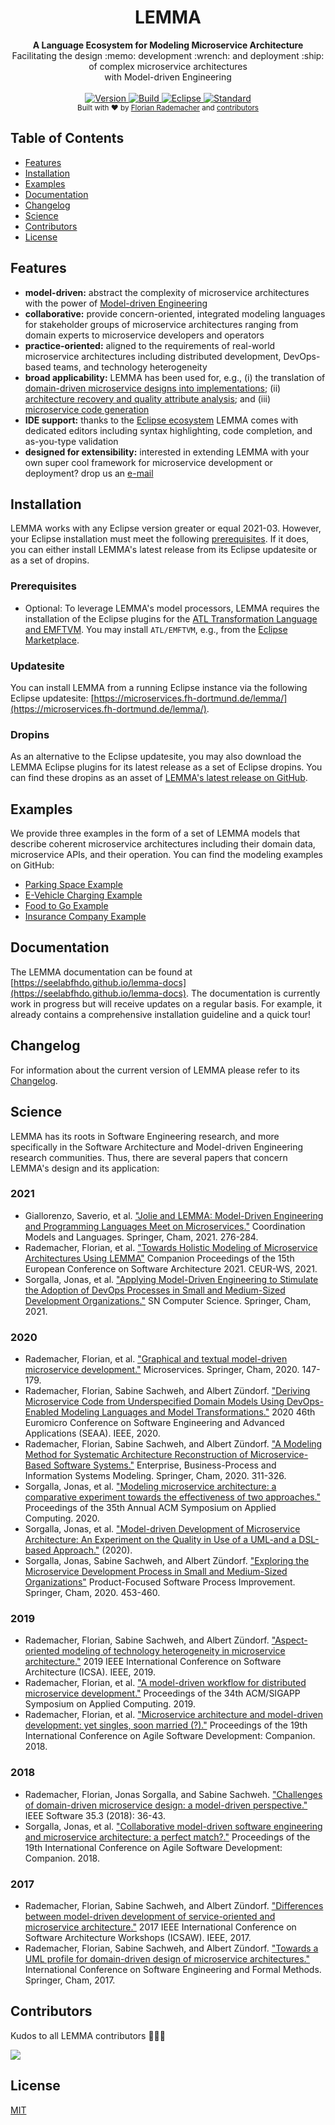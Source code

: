 <h1 align="center">LEMMA</h1>

<div align="center">
  <strong>A Language Ecosystem for Modeling Microservice Architecture</strong>
</div>
<div align="center">
  Facilitating the design :memo: development :wrench: and deployment :ship: of complex microservice architectures<br/> with Model-driven Engineering
</div>

<br />

<div align="center">
  <!-- Version -->
  <a href="https://img.shields.io/github/tag/SeelabFhdo/lemma?label=version">
    <img src="https://img.shields.io/github/tag/SeelabFhdo/lemma?label=version&style=flat-square"
      alt="Version" />
  </a>
  <!-- Build -->
  <a href="https://build.seelab.fh-dortmund.de/job/SeelabFhdo/job/lemma/job/main/">
    <img src="https://build.seelab.fh-dortmund.de/buildStatus/icon?job=SeelabFhdo%2Flemma%2Fmain&style=flat-square"
      alt="Build" />
  </a>
  <!-- Eclipse -->
  <a href="https://img.shields.io/badge/eclipse-%3E%3D%202021--03-green">
    <img src="https://img.shields.io/badge/eclipse-%3E%3D%202021--03-green?style=flat-square"
      alt="Eclipse" />
  </a>
  <!-- License -->
  <a href="(https://img.shields.io/github/license/SeelabFhdo/lemma">
    <img src="https://img.shields.io/github/license/SeelabFhdo/lemma?style=flat-square"
      alt="Standard" />
  </a>
</div>

<div align="center">
  <sub>Built with ❤︎ by
  <a href="https://github.com/frademacher">Florian Rademacher</a> and
  <a href="https://github.com/SeelabFhdo/lemma/graphs/contributors">
    contributors
  </a>
</div>

## Table of Contents
- [Features](#features)
- [Installation](#installation)
- [Examples](#examples)
- [Documentation](#documentation)
- [Changelog](#changelog)
- [Science](#science)
- [Contributors](#contributors)
- [License](#license)

## Features
- **model-driven:** abstract the complexity of microservice architectures with the power of [Model-driven Engineering](https://en.wikipedia.org/wiki/Model-driven_engineering)
- **collaborative:** provide concern-oriented, integrated modeling languages for stakeholder groups of microservice architectures ranging from domain experts to microservice developers and operators
- **practice-oriented:** aligned to the requirements of real-world microservice architectures including distributed development, DevOps-based teams, and technology heterogeneity
- **broad applicability:** LEMMA has been used for, e.g., (i) the translation of [domain-driven microservice designs into implementations](https://ieeexplore.ieee.org/document/9226287); (ii) [architecture recovery and quality attribute analysis](https://link.springer.com/chapter/10.1007/978-3-030-49418-6_21); and (iii) [microservice code generation](https://link.springer.com/chapter/10.1007/978-3-030-31646-4_7)
- **IDE support:** thanks to the [Eclipse ecosystem](https://www.eclipse.org) LEMMA comes with dedicated editors including syntax highlighting, code completion, and as-you-type validation
- **designed for extensibility:** interested in extending LEMMA with your own super cool framework for microservice development or deployment? drop us an [e-mail](mailto:florian.rademacher@fh-dortmund.de)

## Installation
LEMMA works with any Eclipse version greater or equal 2021-03. However, your Eclipse installation must meet the following [prerequisites](#prerequisites). If it does, you can either install LEMMA's latest release from its Eclipse updatesite or as a set of dropins.

### Prerequisites
- Optional: To leverage LEMMA's model processors, LEMMA requires the installation of the Eclipse plugins for the [ATL Transformation Language and EMFTVM](https://www.eclipse.org/atl/). You may install `ATL/EMFTVM`, e.g., from the [Eclipse Marketplace](https://marketplace.eclipse.org/content/atlemftvm).

### Updatesite
You can install LEMMA from a running Eclipse instance via the following Eclipse updatesite: [https://microservices.fh-dortmund.de/lemma/](https://microservices.fh-dortmund.de/lemma/).

### Dropins
As an alternative to the Eclipse updatesite, you may also download the LEMMA Eclipse plugins for its latest release as a set of Eclipse dropins. You can find these dropins as an asset of [LEMMA's latest release on GitHub](https://github.com/SeelabFhdo/lemma/releases).

## Examples
We provide three examples in the form of a set of LEMMA models that describe coherent microservice architectures including their domain data, microservice APIs, and their operation. You can find the modeling examples on GitHub:
- [Parking Space Example](https://github.com/SeelabFhdo/lemma/tree/main/examples/parking-spaces)
- [E-Vehicle Charging Example](https://github.com/SeelabFhdo/lemma/tree/main/examples/e-vehicle-charging)
- [Food to Go Example](https://github.com/SeelabFhdo/lemma/tree/main/examples/food-to-go)
- [Insurance Company Example](https://github.com/SeelabFhdo/lemma/tree/main/examples/insurance-company)

## Documentation
The LEMMA documentation can be found at [https://seelabfhdo.github.io/lemma-docs](https://seelabfhdo.github.io/lemma-docs). The documentation is currently work in progress but will receive updates on a regular basis. For example, it already contains a comprehensive installation guideline and a quick tour!

## Changelog
For information about the current version of LEMMA please refer to its [Changelog](https://github.com/SeelabFhdo/lemma/blob/main/CHANGELOG.md).

## Science
LEMMA has its roots in Software Engineering research, and more specifically in the Software Architecture and Model-driven Engineering research communities. Thus, there are several papers that concern LEMMA's design and its application:

### 2021
- Giallorenzo, Saverio, et al. ["Jolie and LEMMA: Model-Driven Engineering and Programming Languages Meet on Microservices."](https://link.springer.com/chapter/10.1007/978-3-030-78142-2_17) Coordination Models and
Languages. Springer, Cham, 2021. 276-284.
- Rademacher, Florian, et al. ["Towards Holistic Modeling of Microservice Architectures Using LEMMA"](http://ceur-ws.org/Vol-2978/mde4sa-paper2.pdf) Companion Proceedings of the 15th European Conference on Software Architecture 2021. CEUR-WS, 2021.
- Sorgalla, Jonas, et al. ["Applying Model-Driven Engineering to Stimulate the Adoption of DevOps Processes in Small and Medium-Sized Development Organizations."](https://link.springer.com/article/10.1007/s42979-021-00825-z) SN Computer Science. Springer, Cham, 2021.

### 2020
- Rademacher, Florian, et al. ["Graphical and textual model-driven microservice development."](https://link.springer.com/chapter/10.1007/978-3-030-31646-4_7) Microservices. Springer, Cham, 2020. 147-179.
- Rademacher, Florian, Sabine Sachweh, and Albert Zündorf. ["Deriving Microservice Code from Underspecified Domain Models Using DevOps-Enabled Modeling Languages and Model Transformations."](https://ieeexplore.ieee.org/abstract/document/9226287) 2020 46th Euromicro Conference on Software Engineering and Advanced Applications (SEAA). IEEE, 2020.
- Rademacher, Florian, Sabine Sachweh, and Albert Zündorf. ["A Modeling Method for Systematic Architecture Reconstruction of Microservice-Based Software Systems."](https://link.springer.com/chapter/10.1007/978-3-030-49418-6_21) Enterprise, Business-Process and Information Systems Modeling. Springer, Cham, 2020. 311-326.
- Sorgalla, Jonas, et al. ["Modeling microservice architecture: a comparative experiment towards the effectiveness of two approaches."](https://dl.acm.org/doi/abs/10.1145/3341105.3374065) Proceedings of the 35th Annual ACM Symposium on Applied Computing. 2020.
- Sorgalla, Jonas, et al. ["Model-driven Development of Microservice Architecture: An Experiment on the Quality in Use of a UML-and a DSL-based Approach."](https://kobra.uni-kassel.de/handle/123456789/11912) (2020).
- Sorgalla, Jonas, Sabine Sachweh, and Albert Zündorf. ["Exploring the Microservice Development Process in Small and Medium-Sized Organizations"](https://link.springer.com/chapter/10.1007/978-3-030-64148-1_28) Product-Focused Software Process Improvement. Springer, Cham, 2020. 453-460.

### 2019
- Rademacher, Florian, Sabine Sachweh, and Albert Zündorf. ["Aspect-oriented modeling of technology heterogeneity in microservice architecture."](https://ieeexplore.ieee.org/abstract/document/8703913) 2019 IEEE International Conference on Software Architecture (ICSA). IEEE, 2019.
- Rademacher, Florian, et al. ["A model-driven workflow for distributed microservice development."](https://dl.acm.org/doi/abs/10.1145/3297280.3300182) Proceedings of the 34th ACM/SIGAPP Symposium on Applied Computing. 2019.
- Rademacher, Florian, et al. ["Microservice architecture and model-driven development: yet singles, soon married (?)."](https://dl.acm.org/doi/abs/10.1145/3234152.3234193) Proceedings of the 19th International Conference on Agile Software Development: Companion. 2018.

### 2018
- Rademacher, Florian, Jonas Sorgalla, and Sabine Sachweh. ["Challenges of domain-driven microservice design: a model-driven perspective."](https://ieeexplore.ieee.org/abstract/document/8354426) IEEE Software 35.3 (2018): 36-43.
- Sorgalla, Jonas, et al. ["Collaborative model-driven software engineering and microservice architecture: a perfect match?."](https://dl.acm.org/doi/abs/10.1145/3234152.3234194) Proceedings of the 19th International Conference on Agile Software Development: Companion. 2018.

### 2017
- Rademacher, Florian, Sabine Sachweh, and Albert Zündorf. ["Differences between model-driven development of service-oriented and microservice architecture."](https://ieeexplore.ieee.org/abstract/document/7958454) 2017 IEEE International Conference on Software Architecture Workshops (ICSAW). IEEE, 2017.
- Rademacher, Florian, Sabine Sachweh, and Albert Zündorf. ["Towards a UML profile for domain-driven design of microservice architectures."](https://link.springer.com/chapter/10.1007/978-3-319-74781-1_17) International Conference on Software Engineering and Formal Methods. Springer, Cham, 2017.

## Contributors
Kudos to all LEMMA contributors :tada::tada::tada:

<a href="https://github.com/SeelabFhdo/lemma/graphs/contributors">
    <img src="https://contributors-img.web.app/image?repo=SeelabFhdo/lemma" />
</a>

## License
[MIT](https://github.com/SeelabFhdo/lemma/blob/main/LICENSE)
